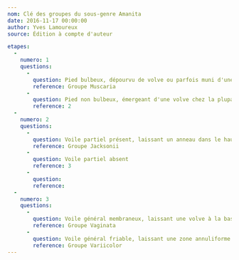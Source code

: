 ```yaml
---
nom: Clé des groupes du sous-genre Amanita
date: 2016-11-17 00:00:00
author: Yves Lamoureux
source: Édition à compte d'auteur

etapes:
  -
    numero: 1
    questions:
      -
        question: Pied bulbeux, dépourvu de volve ou parfois muni d'une volve presque complètement soudée
        reference: Groupe Muscaria
      -
        question: Pied non bulbeux, émergeant d'une volve chez la plupart des espèces
        reference: 2
  -
    numero: 2
    questions:
      -
        question: Voile partiel présent, laissant un anneau dans le haut du pied
        reference: Groupe Jacksonii
      -
        question: Voile partiel absent
        reference: 3
      -
        question: 
        reference: 
  -
    numero: 3
    questions:
      -
        question: Voile général membraneux, laissant une volve à la base du pied (voir aussi le groupe Pseudovolvata)
        reference: Groupe Vaginata
      -
        question: Voile général friable, laissant une zone annuliforme (restes du voile général) près de la base du pied et parfois quelques flocons grisâtres ou orangés sur le chapeau
        reference: Groupe Variicolor
---
```

